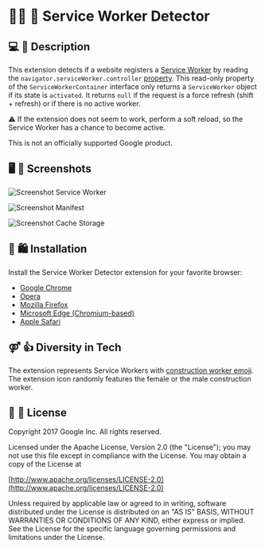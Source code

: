 # 👷‍♀️ 👷 Service Worker Detector

## 💻 💬 Description

This extension detects if a website registers a
[Service Worker](https://developer.mozilla.org/en-US/docs/Web/API/ServiceWorker)
by reading the `navigator.serviceWorker.controller`
[property](https://developer.mozilla.org/en-US/docs/Web/API/ServiceWorkerContainer/controller).
This read-only property of the `ServiceWorkerContainer` interface only returns a `ServiceWorker`
object if its state is `activated`. It returns `null` if the request is a force refresh
(shift + refresh) or if there is no active worker.

⚠️ If the extension does not seem to work, perform a soft reload, so the Service Worker
has a chance to become active.

This is not an officially supported Google product.

## 🖥 🔫 Screenshots

![Screenshot Service Worker](https://github.com/google/service-worker-detector/blob/master/store_assets/screenshot-serviceworker.png)

![Screenshot Manifest](https://github.com/google/service-worker-detector/blob/master/store_assets/screenshot-manifest.png)

![Screenshot Cache Storage](https://github.com/google/service-worker-detector/blob/master/store_assets/screenshot-cachestorage.png)

## 🔧 🛍 Installation

Install the Service Worker Detector extension for your favorite browser:

- [Google Chrome](https://chrome.google.com/webstore/detail/service-worker-detector/ofdigdofloanabjcaijfidkogmejlmjc)
- [Opera](https://addons.opera.com/extensions/details/service-worker-detector/)
- [Mozilla Firefox](https://addons.mozilla.org/firefox/addon/service-worker-detector/)
- [Microsoft Edge (Chromium-based)](https://microsoftedge.microsoft.com/addons/detail/jcdnchdgholdalglebcklkbhlnhnlhon)
- [Apple Safari](https://apps.apple.com/app/service-worker-detector/id1530808337)

## ⚤ 👍 Diversity in Tech

The extension represents Service Workers with
[construction worker emoji](http://emojipedia.org/search/?q=construction+worker).
The extension icon randomly features the female or the male construction worker.

## 📄 💼 License

Copyright 2017 Google Inc. All rights reserved.

Licensed under the Apache License, Version 2.0 (the "License");
you may not use this file except in compliance with the License.
You may obtain a copy of the License at

[http://www.apache.org/licenses/LICENSE-2.0](http://www.apache.org/licenses/LICENSE-2.0)

Unless required by applicable law or agreed to in writing, software
distributed under the License is distributed on an "AS IS" BASIS,
WITHOUT WARRANTIES OR CONDITIONS OF ANY KIND, either express or implied.
See the License for the specific language governing permissions and
limitations under the License.
